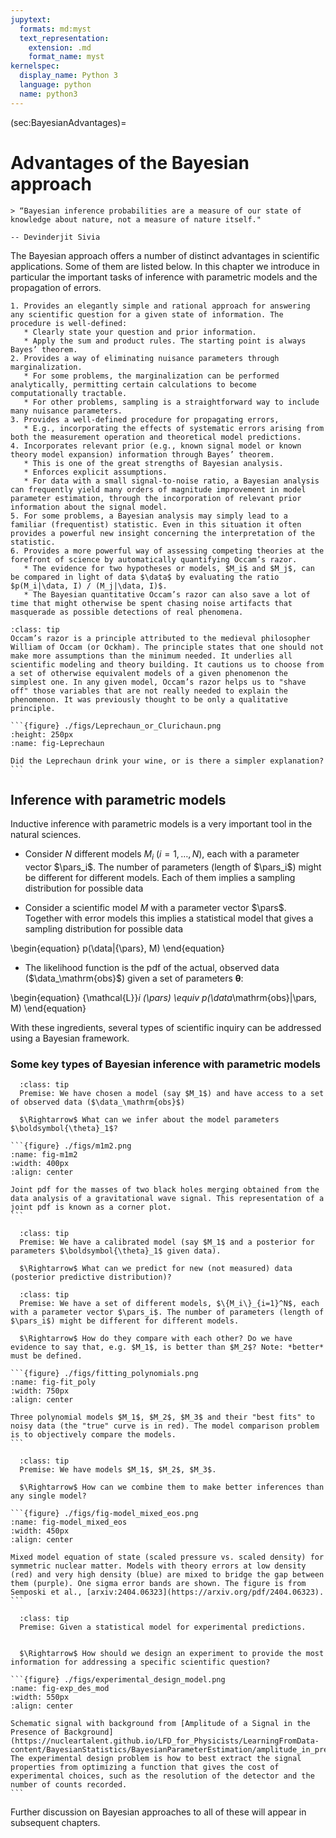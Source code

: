 ```yaml
---
jupytext:
  formats: md:myst
  text_representation:
    extension: .md
    format_name: myst
kernelspec:
  display_name: Python 3
  language: python
  name: python3
---
```


(sec:BayesianAdvantages)=
# Advantages of the Bayesian approach

```{epigraph}
> “Bayesian inference probabilities are a measure of our state of knowledge about nature, not a measure of nature itself."

-- Devinderjit Sivia 
```

The Bayesian approach offers a number of distinct advantages in scientific applications. Some of them are listed below. In this chapter we introduce in particular the important tasks of inference with parametric models and the propagation of errors. 

```{admonition} How the Bayesian approach helps in science
1. Provides an elegantly simple and rational approach for answering any scientific question for a given state of information. The procedure is well-defined:
   * Clearly state your question and prior information.
   * Apply the sum and product rules. The starting point is always Bayes’ theorem.
2. Provides a way of eliminating nuisance parameters through marginalization. 
   * For some problems, the marginalization can be performed analytically, permitting certain calculations to become computationally tractable.
   * For other problems, sampling is a straightforward way to include many nuisance parameters.
3. Provides a well-defined procedure for propagating errors,
   * E.g., incorporating the effects of systematic errors arising from both the measurement operation and theoretical model predictions.
4. Incorporates relevant prior (e.g., known signal model or known theory model expansion) information through Bayes’ theorem. 
   * This is one of the great strengths of Bayesian analysis.
   * Enforces explicit assumptions.
   * For data with a small signal-to-noise ratio, a Bayesian analysis can frequently yield many orders of magnitude improvement in model parameter estimation, through the incorporation of relevant prior information about the signal model.
5. For some problems, a Bayesian analysis may simply lead to a familiar (frequentist) statistic. Even in this situation it often provides a powerful new insight concerning the interpretation of the statistic.
6. Provides a more powerful way of assessing competing theories at the forefront of science by automatically quantifying Occam’s razor. 
   * The evidence for two hypotheses or models, $M_i$ and $M_j$, can be compared in light of data $\data$ by evaluating the ratio $p(M_i|\data, I) / (M_j|\data, I)$.
   * The Bayesian quantitative Occam’s razor can also save a lot of time that might otherwise be spent chasing noise artifacts that masquerade as possible detections of real phenomena.
```


````{admonition} Occam's razor
:class: tip
Occam’s razor is a principle attributed to the medieval philosopher William of Occam (or Ockham). The principle states that one should not make more assumptions than the minimum needed. It underlies all scientific modeling and theory building. It cautions us to choose from a set of otherwise equivalent models of a given phenomenon the simplest one. In any given model, Occam’s razor helps us to "shave off" those variables that are not really needed to explain the phenomenon. It was previously thought to be only a qualitative principle.

```{figure} ./figs/Leprechaun_or_Clurichaun.png
:height: 250px
:name: fig-Leprechaun

Did the Leprechaun drink your wine, or is there a simpler explanation?
```
````

## Inference with parametric models

Inductive inference with parametric models is a very important tool in the natural sciences.
* Consider $N$ different models $M_i$ ($i = 1, \ldots, N$), each with a parameter vector $\pars_i$. The number of parameters (length of $\pars_i$) might be different for different models. Each of them implies a sampling distribution for possible data

* Consider a scientific model $M$ with a parameter vector $\pars$. Together with error models this implies a statistical model that gives a sampling distribution for possible data

\begin{equation}
p(\data|{\pars}, M)
\end{equation}

* The likelihood function is the pdf of the actual, observed data ($\data_\mathrm{obs}$) given a set of parameters $\boldsymbol{\theta}$:

\begin{equation}
{\mathcal{L}}_i (\pars) \equiv p(\data_\mathrm{obs}|\pars, M)
\end{equation}

With these ingredients, several types of scientific inquiry can be addressed using a Bayesian framework.

### Some key types of Bayesian inference with parametric models

````{Admonition} Parameter estimation:
  :class: tip
  Premise: We have chosen a model (say $M_1$) and have access to a set of observed data ($\data_\mathrm{obs}$)
  
  $\Rightarrow$ What can we infer about the model parameters $\boldsymbol{\theta}_1$?

```{figure} ./figs/m1m2.png
:name: fig-m1m2
:width: 400px
:align: center

Joint pdf for the masses of two black holes merging obtained from the data analysis of a gravitational wave signal. This representation of a joint pdf is known as a corner plot. 
```
````

```{Admonition} Calibrated model predictions:
  :class: tip
  Premise: We have a calibrated model (say $M_1$ and a posterior for parameters $\boldsymbol{\theta}_1$ given data).
  
  $\Rightarrow$ What can we predict for new (not measured) data (posterior predictive distribution)?
```

````{Admonition} Model comparison:
  :class: tip
  Premise: We have a set of different models, $\{M_i\}_{i=1}^N$, each with a parameter vector $\pars_i$. The number of parameters (length of $\pars_i$) might be different for different models. 
  
  $\Rightarrow$ How do they compare with each other? Do we have evidence to say that, e.g. $M_1$, is better than $M_2$? Note: *better* must be defined.

```{figure} ./figs/fitting_polynomials.png
:name: fig-fit_poly
:width: 750px
:align: center

Three polynomial models $M_1$, $M_2$, $M_3$ and their "best fits" to noisy data (the "true" curve is in red). The model comparison problem is to objectively compare the models.
```
````

````{Admonition} Combining models:
  :class: tip
  Premise: We have models $M_1$, $M_2$, $M_3$.
  
  $\Rightarrow$ How can we combine them to make better inferences than any single model?

```{figure} ./figs/fig-model_mixed_eos.png
:name: fig-model_mixed_eos
:width: 450px
:align: center

Mixed model equation of state (scaled pressure vs. scaled density) for symmetric nuclear matter. Models with theory errors at low density (red) and very high density (blue) are mixed to bridge the gap between them (purple). One sigma error bands are shown. The figure is from Semposki et al., [arxiv:2404.06323](https://arxiv.org/pdf/2404.06323).
```
````



````{Admonition} Experimental design:
  :class: tip
  Premise: Given a statistical model for experimental predictions.


  $\Rightarrow$ How should we design an experiment to provide the most information for addressing a specific scientific question? 

```{figure} ./figs/experimental_design_model.png
:name: fig-exp_des_mod
:width: 550px
:align: center

Schematic signal with background from [Amplitude of a Signal in the Presence of Background](https://nucleartalent.github.io/LFD_for_Physicists/LearningFromData-content/BayesianStatistics/BayesianParameterEstimation/amplitude_in_presence_of_background.html). The experimental design problem is how to best extract the signal properties from optimizing a function that gives the cost of experimental choices, such as the resolution of the detector and the number of counts recorded.
```
````
  
Further discussion on Bayesian approaches to all of these will appear in subsequent chapters. 

